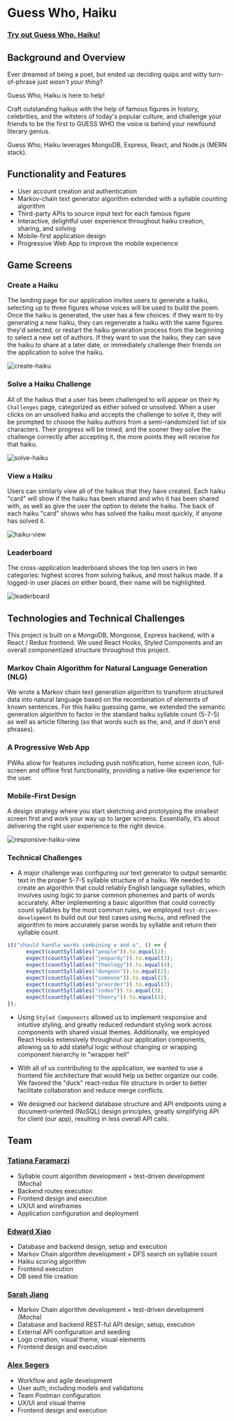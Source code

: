 # Guess Who, Haiku

### [Try out Guess Who, Haiku!](https://guesswhohaiku.herokuapp.com/)

## Background and Overview

Ever dreamed of being a poet, but ended up deciding quips and witty turn-of-phrase just _wasn't your thing_?

Guess Who, Haiku is here to help! 

Craft outstanding haikus with the help of famous figures in history, celebrities, and the witsters of today's popular culture, and challenge your friends to be the first to GUESS WHO the voice is behind your newfound literary genius. 

Guess Who, Haiku leverages MongoDB, Express, React, and Node.js (MERN stack).

## Functionality and Features

* User account creation and authentication
* Markov-chain text generator algorithm extended with a syllable counting algorithm
* Third-party APIs to source input text for each famous figure
* Interactive, delightful user experience throughout haiku creation, sharing, and solving
* Mobile-first application design
* Progressive Web App to improve the mobile experience

## Game Screens
### Create a Haiku

The landing page for our application invites users to generate a haiku, selecting up to three figures whose voices will be used to build the poem. Once the haiku is generated, the user has a few choices: if they want to try generating a new haiku, they can regenerate a haiku with the same figures they'd selected, or restart the haiku generation process from the beginning to select a new set of authors. If they want to use the haiku, they can save the haiku to share at a later date, or immediately challenge their friends on the application to solve the haiku. 

![create-haiku](https://user-images.githubusercontent.com/55667998/75101645-69657900-5594-11ea-8269-371db8418ef3.gif)

### Solve a Haiku Challenge

All of the haikus that a user has been challenged to will appear on their `My Challenges` page, categorized as either solved or unsolved. When a user clicks on an unsolved haiku and accepts the challenge to solve it, they will be prompted to choose the haiku authors from a semi-randomized list of six characters. Their progress will be timed, and the sooner they solve the challenge correctly after accepting it, the more points they will receive for that haiku.

![solve-haiku](https://user-images.githubusercontent.com/55667998/75101666-c2cda800-5594-11ea-8d7f-af3d0c952c1e.gif)

### View a Haiku

Users can similarly view all of the haikus that they have created. Each haiku "card" will show if the haiku has been shared and who it has been shared with, as well as give the user the option to delete the haiku. The back of each haiku "card" shows who has solved the haiku most quickly, if anyone has solved it.

![haiku-view](https://user-images.githubusercontent.com/55667998/75101608-d0cef900-5593-11ea-91ef-b1084041926c.gif)

### Leaderboard

The cross-application leaderboard shows the top ten users in two categories: highest scores from solving haikus, and most haikus made. If a logged-in user places on either board, their name will be highlighted. 

![leaderboard](https://user-images.githubusercontent.com/55667998/75101705-8ea6b700-5595-11ea-862e-ffe3535cb5e2.PNG)


## Technologies and Technical Challenges

This project is built on a MongoDB, Mongoose, Express backend, with a React / Redux frontend. We used React Hooks, Styled Components and an overall componentized structure throughout this project. 

### Markov Chain Algorithm for Natural Language Generation (NLG)
We wrote a Markov chain text generation algorithm to transform structured data into natural language based on the recombination of elements of known sentences. For this haiku guessing game, we extended the semantic generation algorithm to factor in the standard haiku syllable count (5-7-5) as well as article filtering (so that words such as the, and, and if don't end phrases).

### A Progressive Web App
PWAs allow for features including push notification, home screen icon, full-screen and offline first functionality, providing a native-like experience for the user.

### Mobile-First Design
A design strategy where you start sketching and prototyping the smallest screen first and work your way up to larger screens. Essentially, it’s about delivering the right user experience to the right device.

![responsive-haiku-view](https://user-images.githubusercontent.com/55667998/75101767-cc580f80-5596-11ea-9136-3064050445ae.gif)

### Technical Challenges
- A major challenge was configuring our text generator to output semantic text in the proper 5-7-5 syllable structure of a haiku. We needed to create an algorithm that could reliably English language syllables, which involves using logic to parse common phonemes and parts of words accurately. After implementing a basic algorithm that could correctly count syllables by the most common rules, we employed `test-driven-development` to build out our test cases using `Mocha`, and refined the algorithm to more accurately parse words by syllable and return their syllable count. 

```javascript
it("should handle words combining e and o", () => {
      expect(countSyllables("people")).to.equal(2);
      expect(countSyllables("jeopardy")).to.equal(3);
      expect(countSyllables("theology")).to.equal(4);
      expect(countSyllables("dungeon")).to.equal(2);
      expect(countSyllables("someone")).to.equal(2);
      expect(countSyllables("preorder")).to.equal(3);
      expect(countSyllables("rodeo")).to.equal(3);
      expect(countSyllables("theory")).to.equal(3);
});
```

- Using `Styled Components` allowed us to implement responsive and intuitive styling, and greatly reduced redundant styling work across components with shared visual themes. Additionally, we employed React Hooks extensively throughout our application components, allowing us to add stateful logic without changing or wrapping component hierarchy in "wrapper hell"

- With all of us contributing to the application, we wanted to use a frontend file architecture that would help us better organize our code. We favored the "duck" react-redux file structure in order to better facilitate collaboration and reduce merge conflicts. 

- We designed our backend database structure and API endpoints using a document-oriented (NoSQL) design principles, greatly simplifying API for client (our app), resulting in less overall API calls.  

## Team

### [Tatiana Faramarzi](https://github.com/tfaramar)

* Syllable count algorithm development + test-driven development (Mocha)
* Backend routes execution
* Frontend design and execution
* UX/UI and wireframes
* Application configuration and deployment

### [Edward Xiao](https://github.com/ed-xiao)

* Database and backend design, setup and execution
* Markov Chain algorithm development + DFS search on syllable count
* Haiku scoring algorithm
* Frontend execution
* DB seed file creation

### [Sarah Jiang](https://github.com/srajiang)

* Markov Chain algorithm development + test-driven development (Mocha)
* Database and backend REST-ful API design, setup, execution
* External API configuration and seeding
* Logo creation, visual theme, visual elements
* Frontend design and execution

### [Alex Segers](https://github.com/segersalex)

* Workflow and agile development
* User auth, including models and validations
* Team Postman configuration
* UX/UI and visual theme
* Frontend design and execution
